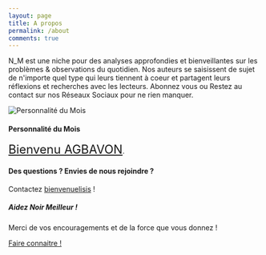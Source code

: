 ```yaml
---
layout: page
title: A propos
permalink: /about
comments: true
---
```


<div class="row justify-content-between">
<div class="col-md-8 pr-5">

<p>
    N_M est une niche pour des analyses approfondies et bienveillantes sur les problèmes & observations du quotidien.
    Nos auteurs se saisissent de sujet de n'importe quel type qui leurs tiennent à coeur et partagent leurs réflexions et recherches avec les lecteurs.
    Abonnez vous ou Restez au contact sur nos Réseaux Sociaux pour ne rien manquer.
</p>

<p class="mb-5"><img class="shadow-lg" src="{{site.baseurl}}/assets/images/me.jpg" alt="Personnalité du Mois" /></p>
<h4>Personnalité du Mois</h4>

<p><a style="font-size: 24px;" href="https://bootstrapstarter.com/bootstrap-templates/template-mediumish-bootstrap-jekyll/">Bienvenu AGBAVON</a>.</p>

<h4>Des questions ? Envies de nous rejoindre ?</h4>

<p> Contactez <a href="mailto:elisis.author@gmail.com">bienvenuelisis</a> !</p>

</div>

<div class="col-md-4">

<div class="sticky-top sticky-top-80">
<h5>Aidez Noir Meilleur !</h5>

<p>Merci de vos encouragements et de la force que vous donnez ! </p>

<a target="_blank" href="whatsapp://send?text=https://noir-meilleur.digital/" class="btn btn-block btn-success">
<i class="fa fa-share"></i>Faire connaitre !</a> 

</div>
</div>
</div>
